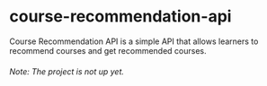 # course-recommendation-api

Course Recommendation API is a simple API that allows learners to recommend courses and get recommended courses.

###### Note: The project is not up yet.
